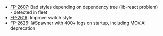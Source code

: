 - [FP-2607](https://movai.atlassian.net/browse/FP-2607): Bad styles depending on dependency tree (lib-react problem) - detected in fleet
- [FP-2616](https://movai.atlassian.net/browse/FP-2616): Improve switch style
- [FP-2626](https://movai.atlassian.net/browse/FP-2626): @Spawner with 400+ logs on startup, including MOV.AI deprecation
